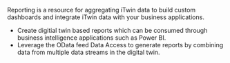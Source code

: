 Reporting is a resource for aggregating iTwin data to build custom dashboards and integrate iTwin data with your business applications.

- Create digitial twin based reports which can be consumed through business intelligence applications such as Power BI.
- Leverage the OData feed Data Access to generate reports by combining data from multiple data streams in the digital twin.